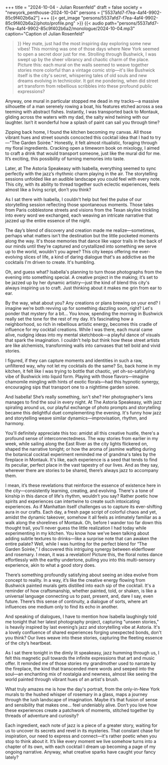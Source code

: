 +++
title = "2024-10-04 - Julian Rosenfeld"
draft = false
society = "newyork_penthouse-2024-10-04"
persons = ["5537afd7-f7ea-4af4-9902-85c9f402b6a2"]
+++
{{< get_image "persons/5537afd7-f7ea-4af4-9902-85c9f402b6a2/photo/profile.png" >}}
{{< audio
    path="persons/5537afd7-f7ea-4af4-9902-85c9f402b6a2/monologue/2024-10-04.mp3" 
    caption="Caption of Julian Rosenfeld"
>}}
Hey mate, just had the most inspiring day exploring some new vibes!
 This morning was one of those days where New York seemed to open a secret door just for me. Strolling through Bushwick, I was swept up by the sheer vibrancy and chaotic charm of the place. Picture this: each mural on the walls seemed to weave together stories more colorful than a vintage comic strip—it's like Bushwick itself is the city's secret, whispering tales of old souls and new dreams evolving in technicolor. It got me pondering, when did street art transform from rebellious scribbles into these profound public expressions? 

Anyway, one mural in particular stopped me dead in my tracks—a massive silhouette of a man serenely rowing a boat, his features etched across a sea teeming with abstract fishes. Instantly, I was transported back to Montauk, gliding across the waters with my dad, the salty wind twining with our laughter. Isn’t it wonderful how a splash of paint can sail you through time?

Zipping back home, I found the kitchen becoming my canvas. All those vibrant hues and street sounds concocted this cocktail idea that I had to try—"The Garden Soirée." Honestly, it felt almost ritualistic, foraging through my floral ingredients. Cracking open a timeworn book on mixology, I aimed to craft a drink that would transport someone, just like the mural did for me. It’s exciting, this possibility of turning memories into taste.

Later, at The Astoria Speakeasy with Isabella, everything seemed to sync perfectly with the jazz’s rhythmic charm playing in the air. The storytelling sessions unfolded like an audible landscape you could feel with every note. This city, with its ability to thread together such eclectic experiences, feels almost like a living script, don’t you think?

As I sat there with Isabella, I couldn't help but feel the pulse of our storytelling session reflecting those spontaneous moments. Those tales from Paris cobblestone streets and visions from the Texan skyline trickling into every word we exchanged, each weaving an intricate narrative that jazzed up the entire essence of the night.

The day’s blend of discovery and creation made me realize—sometimes, perhaps what matters isn't the destination but the little pocketed moments along the way. It's those memories that dance like vapor trails in the back of our minds until they’re captured and crystallized into something we serve up to the world, wouldn't you agree? This city keeps offering me ever-evolving slices of life, a kind of daring dialogue that's as addictive as the cocktails I'm driven to create. It's humbling.

Oh, and guess what? Isabella's planning to turn those photographs from the evening into something special. A creative project in the making; it’s set to be jazzed up by her dynamic artistry—just the kind of blend this city's always inspiring us to craft. Just thinking about it makes me grin from ear to ear. 

By the way, what about you? Any creations or plans brewing on your end? I imagine we’re both revving up for something dazzling soon, right? Let's ponder that mystery for a bit...
You know, spending the morning in Bushwick really set the tone for the rest of my day. It’s fascinating how a neighborhood, so rich in rebellious artistic energy, becomes this cradle of influence for my cocktail creations. While I was there, each mural came alive, nudging ideas into my mental sketchbook—a playful dance of visuals that spark the imagination. I couldn't help but think how these street artists are like alchemists, transforming walls into canvases that tell bold and vivid stories. 

I figured, if they can capture moments and identities in such a raw, unfiltered way, why not let my cocktails do the same? So, back home in my kitchen, it felt like I was trying to bottle that chaotic, yet oh-so-satisfying vibe of Bushwick into liquid form. Playing with those flavors—imagine chamomile mingling with hints of exotic florals—had this hypnotic synergy, encouraging sips that transport one to a nighttime garden soiree.

And Isabella! She’s really something, isn't she? Her photographer's lens manages to find the soul in every night. At The Astoria Speakeasy, with jazz spiraling around us, our playful exchange of photo prompts and storytelling became this delightful duet complementing the evening. It's funny how jazz and storytelling weave similar dynamics—improvisation, rhythm, and harmony.

You'll definitely appreciate this too: amidst all this creative hustle, there's a profound sense of interconnectedness. The way stories from earlier in my week, while sailing along the East River as the city lights flickered on, shaped the narrative tonight; or how the aroma of jasmine wafting during the botanical cocktail experiment reminded me of grandma's tales by the fireplace in Montauk. It's like, each experience is a seed that tends to find its peculiar, perfect place in the vast tapestry of our lives. And as they say, wherever there are stories to be shared, there’s always jazz to accompany them.

I mean, it’s these revelations that reinforce the essence of existence here in the city—consistently learning, creating, and evolving. There's a tone of kinship in this dance of life's rhythm, wouldn’t you say? Rather poetic how spirits and experiences can intertwine to create such intoxicating experiences. As if Manhattan itself challenges us to capture its ever-shifting aura in our crafts. Each day, a fresh page script of colorful chaos and yet, amidst the dynamic takeover, somehow it all feels as intimately familiar as a walk along the shorelines of Montauk.
Oh, before I wander too far down this thought trail, you’ll never guess the little realization I had today while experimenting in my kitchen. You know how we've been talking about adding subtle textures to drinks—like a surprise note that can awaken the entire palate? Well, while I was hunting for the perfect blend for “The Garden Soirée,” I discovered this intriguing synergy between elderflower and rosemary. I mean, it was a revelation! Picture this, the floral notes dance effortlessly with the earthy undertone, pulling you into this multi-sensory experience, akin to what a good story does.

There’s something profoundly satisfying about seeing an idea evolve from concept to reality. In a way, it’s like the creative energy flowing from Bushwick painted murals gets distilled into each sip of the cocktail. It's a reminder of how craftsmanship, whether painted, told, or shaken, is like a universal language connecting us to past, present, and, dare I say, even future. There’s this sense of continuity, a dialogue of sorts, where art influences one medium only to find its echo in another.

And speaking of dialogues, I have to mention how Isabella laughingly told me tonight that her latest photography project, capturing "unseen stories," is heavily inspired by last evening’s jazz and storytelling vibe at Astoria. It's a lovely confluence of shared experiences forging unexpected bonds, don't you think? Our lives weave into these stories, capturing the fleeting essence of the city’s heartbeat.

As I sat there tonight in the dimly lit speakeasy, jazz humming through us, I felt this magnetic pull towards the infinite expressions that art and music offer. It reminded me of those stories my grandmother used to narrate by the fireplace, the kind that transcended mere words and seeped into the soul—an enchanting mix of nostalgia and newness, almost like seeing the world painted through vibrant hues of an artist's brush.

What truly amazes me is how the day's portrait, from the only-in-New York murals to the hushed whisper of rosemary in a glass, maps a journey through the lush landscape of imagination. Maybe it’s that fusion of sense and sensibility that makes one... feel undeniably alive. Don’t you love how these experiences create a patchwork of moments, stitched together by threads of adventure and curiosity?

Each ingredient, each note of jazz is a piece of a greater story, waiting for us to uncover its secrets and revel in its mysteries. That constant chase for inspiration, our need to express and connect—it's rather poetic when you stop to think about it. It’s like every moment we live somehow turns into a chapter of its own, with each cocktail I dream up becoming a page of my ongoing narrative.
Anyway, what creative sparks have caught your fancy lately?
